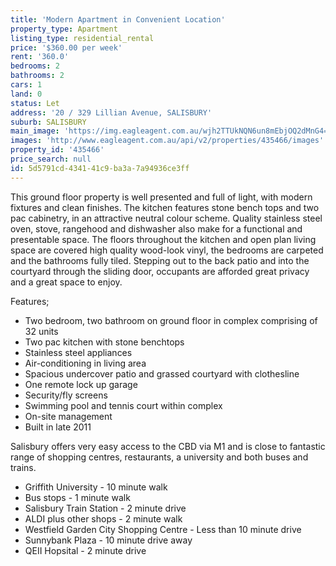 ```yaml
---
title: 'Modern Apartment in Convenient Location'
property_type: Apartment
listing_type: residential_rental
price: '$360.00 per week'
rent: '360.0'
bedrooms: 2
bathrooms: 2
cars: 1
land: 0
status: Let
address: '20 / 329 Lillian Avenue, SALISBURY'
suburb: SALISBURY
main_image: 'https://img.eagleagent.com.au/wjh2TTUkNQN6un8mEbjOQ2dMnG4=/1280x854/smart/https://s3-us-west-2.amazonaws.com/eagleagent-orig/images/6824645/420478678-image-M.jpg'
images: 'http://www.eagleagent.com.au/api/v2/properties/435466/images'
property_id: '435466'
price_search: null
id: 5d5791cd-4341-41c9-ba3a-7a94936ce3ff
---
```

This ground floor property is well presented and full of light, with modern fixtures and clean finishes. The kitchen features stone bench tops and two pac cabinetry, in an attractive neutral colour scheme. Quality stainless steel oven, stove, rangehood and dishwasher also make for a functional and presentable space. The floors throughout the kitchen and open plan living space are covered high quality wood-look vinyl, the bedrooms are carpeted and the bathrooms fully tiled. Stepping out to the back patio and into the courtyard through the sliding door, occupants are afforded great privacy and a great space to enjoy.

Features;
*  Two bedroom, two bathroom on ground floor in complex comprising of 32 units
*  Two pac kitchen with stone benchtops
*  Stainless steel appliances
*  Air-conditioning in living area
*  Spacious undercover patio and grassed courtyard with clothesline
*  One remote lock up garage
*  Security/fly screens
*  Swimming pool and tennis court within complex
*  On-site management
*  Built in late 2011

Salisbury offers very easy access to the CBD via M1 and is close to fantastic range of shopping centres, restaurants, a university and both buses and trains.

*  Griffith University - 10 minute walk
*  Bus stops - 1 minute walk
*  Salisbury Train Station - 2 minute drive
*  ALDI plus other shops - 2 minute walk
*  Westfield Garden City Shopping Centre - Less than 10 minute drive
*  Sunnybank Plaza - 10 minute drive away
*  QEII Hopsital - 2 minute drive